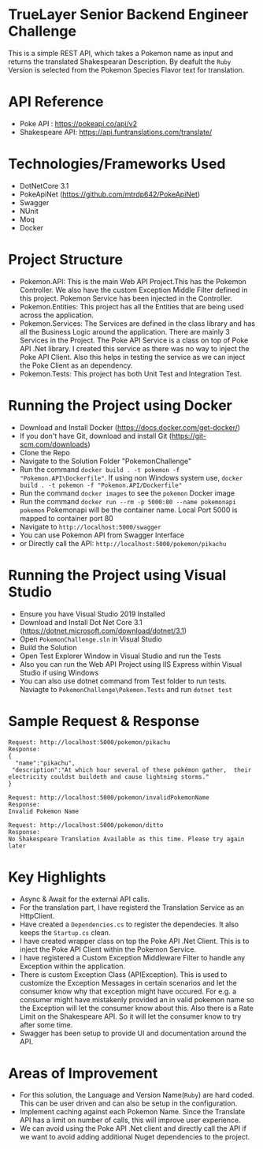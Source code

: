# TrueLayer Senior Backend Engineer Challenge
This is a simple REST API, which takes a Pokemon name as input and returns the translated Shakespearan Description. By deafult the `Ruby` Version is selected from the Pokemon Species Flavor text for translation.
# API Reference
 - Poke API : https://pokeapi.co/api/v2
 - Shakespeare API: https://api.funtranslations.com/translate/
# Technologies/Frameworks Used
 - DotNetCore 3.1
 - PokeApiNet (https://github.com/mtrdp642/PokeApiNet)
 - Swagger 
 - NUnit
 - Moq
 - Docker
  # Project Structure
  - Pokemon.API: This is the main Web API Project.This has the Pokemon Controller. We also have the custom Exception Middle Filter defined in this project. Pokemon Service has been injected in the Controller.
  - Pokemon.Entities: This project has all the Entities that are being used across the application.
  - Pokemon.Services: The Services are defined in the class library and has all the Business Logic around the application. There are mainly 3 Services in the Project.
    The Poke API Service is a class on top of Poke API .Net library. I created this service as there was no way to inject the Poke API Client. Also this helps in testing the service as we can inject the Poke Client as an dependency.
  - Pokemon.Tests: This project has both Unit Test and Integration Test.
# Running the Project using Docker
 - Download and Install Docker (https://docs.docker.com/get-docker/)
 - If you don't have Git, download and install Git (https://git-scm.com/downloads)
 - Clone the Repo
 - Navigate to the Solution Folder "PokemonChallenge"
 - Run the command `docker build . -t pokemon -f "Pokemon.API\Dockerfile"`. If using non Windows system use, `docker build . -t pokemon -f "Pokemon.API/Dockerfile"`
 - Run the command `docker images` to see the `pokemon` Docker image
 - Run the command `docker run --rm -p 5000:80 --name pokemonapi pokemon` Pokemonapi will be the container name. Local Port 5000 is mapped to container port 80
 - Navigate to `http://localhost:5000/swagger`
 - You can use Pokemon API from Swagger Interface
 - or Directly call the API: `http://localhost:5000/pokemon/pikachu`
# Running the Project using Visual Studio
 - Ensure you have Visual Studio 2019 Installed
 - Download and Install Dot Net Core 3.1 (https://dotnet.microsoft.com/download/dotnet/3.1)
 - Open `PokemonChallenge.sln` in Visual Studio
 - Build the Solution
 - Open Test Explorer Window in Visual Studio and run the Tests
 - Also you can run the Web API Project using IIS Express within Visual Studio if using Windows
 - You can also use dotnet command from Test folder to run tests. Naviagte to `PokemonChallenge\Pokemon.Tests` and run `dotnet test`
 # Sample Request & Response
 ```
 Request: http://localhost:5000/pokemon/pikachu
 Response:
 {
   "name":"pikachu",
  "description":"At which hour several of these pokémon gather,  their electricity couldst buildeth and cause lightning storms."
 }

 Request: http://localhost:5000/pokemon/invalidPokemonName
 Response:
 Invalid Pokemon Name

 Request: http://localhost:5000/pokemon/ditto
 Response:
 No Shakespeare Translation Available as this time. Please try again later
 ```
 # Key Highlights
 - Async & Await for the external API calls.
 - For the translation part, I have registerd the Translation Service as an HttpClient.
 - Have created a `Dependencies.cs` to register the dependecies. It also keeps the `Startup.cs` clean.
 - I have created wrapper class on top the Poke API .Net Client. This is to inject the Poke API Client within the Pokemon Service.
 - I have registered a Custom Exception Middleware Filter to handle any Exception within the application.
 - There is custom Exception Class (APIException). This is used to customize the Exception Messages in certain scenarios and let the consumer know why that exception might have      occured. For e.g. a consumer might have mistakenly provided an in valid pokemon name so the Exception will let the consumer know about this.
	Also there is a Rate Limit on the Shakespeare API. So it will let the consumer know to try after some time.
 - Swagger has been setup to provide UI and documentation around the API.

 # Areas of Improvement
  - For this solution, the Language and Version Name(`Ruby`) are hard coded. This can be user driven and can also be setup in the configuration.
  - Implement caching against each Pokemon Name. Since the Translate API has a limit on number of calls, this will improve user experience.
  - We can avoid using the Poke API .Net client and directly call the API if we want to avoid adding additional Nuget dependencies to the project.


 



